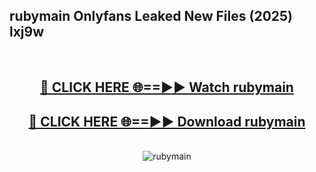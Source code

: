 <h2>rubymain Onlyfans Leaked New Files (2025) lxj9w</h2>
<br>
<div align="center">
<h2><a href="https://mediafiles.top/rubymain&ref=git" rel="nofollow">🔴 CLICK HERE 🌐==►► Watch rubymain</a></h2>
<h2><a href="https://mediafiles.top/rubymain&ref=git" rel="nofollow">🔴 CLICK HERE 🌐==►► Download rubymain</a></h2>
<br>
<a href="https://mediafiles.top/rubymain&ref=git" rel="nofollow" data-target="animated-image.originalLink"><img src="https://i.ibb.co.com/xMMVF88/686577567.gif" alt="rubymain" style="max-width: 100%; display: inline-block;" data-target="animated-image.originalImage"></a>
</div>
<br>
<br>